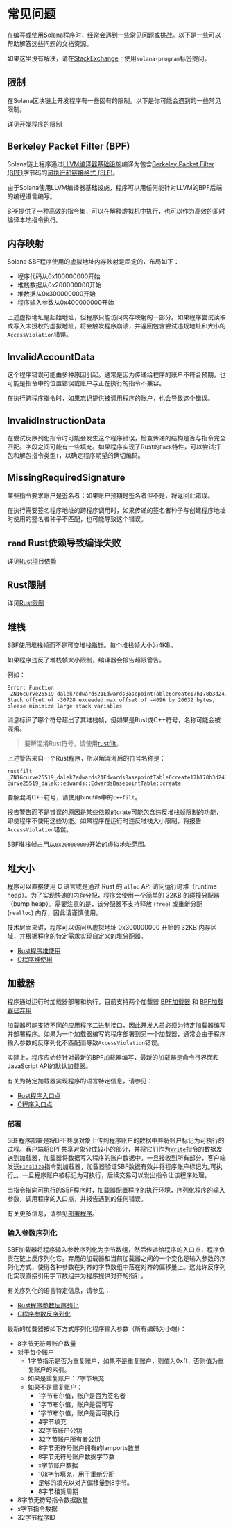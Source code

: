 # 常见问题

在编写或使用Solana程序时，经常会遇到一些常见问题或挑战。以下是一些可以帮助解答这些问题的文档资源。

如果这里没有解决，请在[StackExchange](https://solana.stackexchange.com/questions/ask?tags=solana-program)上使用`solana-program`标签提问。

## 限制

在Solana区块链上开发程序有一些固有的限制。以下是你可能会遇到的一些常见限制。

详见[开发程序的限制](https://solana.com/docs/programs/limitations.md)

## Berkeley Packet Filter (BPF)

Solana链上程序通过[LLVM编译器基础设施](https://llvm.org/)编译为包含[Berkeley Packet Filter (BPF)](https://en.wikipedia.org/wiki/Berkeley_Packet_Filter)字节码的[可执行和链接格式 (ELF)](https://en.wikipedia.org/wiki/Executable_and_Linkable_Format)。

由于Solana使用LLVM编译器基础设施，程序可以用任何能针对LLVM的BPF后端的编程语言编写。

BPF提供了一种高效的[指令集](https://github.com/iovisor/bpf-docs/blob/master/eBPF.md)，可以在解释虚拟机中执行，也可以作为高效的即时编译本地指令执行。

## 内存映射

Solana SBF程序使用的虚拟地址内存映射是固定的，布局如下：

- 程序代码从0x100000000开始
- 堆栈数据从0x200000000开始
- 堆数据从0x300000000开始
- 程序输入参数从0x400000000开始

上述虚拟地址是起始地址，但程序只能访问内存映射的一部分。如果程序尝试读取或写入未授权的虚拟地址，将会触发程序崩溃，并返回包含尝试违规地址和大小的`AccessViolation`错误。

## InvalidAccountData

这个程序错误可能由多种原因引起。通常是因为传递给程序的账户不符合预期，也可能是指令中的位置错误或账户与正在执行的指令不兼容。

在执行跨程序指令时，如果忘记提供被调用程序的账户，也会导致这个错误。

## InvalidInstructionData

在尝试反序列化指令时可能会发生这个程序错误，检查传递的结构是否与指令完全匹配。字段之间可能有一些填充。如果程序实现了Rust的`Pack`特性，可以尝试打包和解包指令类型`T`，以确定程序期望的确切编码。

## MissingRequiredSignature

某些指令要求账户是签名者；如果账户预期是签名者但不是，将返回此错误。

在执行需要签名程序地址的跨程序调用时，如果传递的签名者种子与创建程序地址时使用的签名者种子不匹配，也可能导致这个错误。

## `rand` Rust依赖导致编译失败

详见[Rust项目依赖](https://solana.com/docs/programs/lang-rust.md#project-dependencies)

## Rust限制

详见[Rust限制](https://solana.com/docs/programs/lang-rust.md#restrictions)

## 堆栈

SBF使用堆栈帧而不是可变堆栈指针。每个堆栈帧大小为4KB。

如果程序违反了堆栈帧大小限制，编译器会报告超限警告。

例如：

```text
Error: Function _ZN16curve25519_dalek7edwards21EdwardsBasepointTable6create17h178b3d2411f7f082E Stack offset of -30728 exceeded max offset of -4096 by 26632 bytes, please minimize large stack variables
```

消息标识了哪个符号超出了其堆栈帧，但如果是Rust或C++符号，名称可能会被混淆。

> 要解混淆Rust符号，请使用[rustfilt](https://github.com/luser/rustfilt)。

上述警告来自一个Rust程序，所以解混淆后的符号名称是：

```shell
rustfilt _ZN16curve25519_dalek7edwards21EdwardsBasepointTable6create17h178b3d2411f7f082E
curve25519_dalek::edwards::EdwardsBasepointTable::create
```

要解混淆C++符号，请使用binutils中的`c++filt`。

报告警告而不是错误的原因是某些依赖的crate可能包含违反堆栈帧限制的功能，即使程序不使用这些功能。如果程序在运行时违反堆栈大小限制，将报告`AccessViolation`错误。

SBF堆栈帧占用从`0x200000000`开始的虚拟地址范围。

## 堆大小

程序可以直接使用 C 语言或是通过 Rust 的 `alloc` API 访问运行时堆（runtime heap）。为了实现快速的内存分配，程序会使用一个简单的 32KB 的碰撞分配器（bump heap）。需要注意的是，该分配器不支持释放 (`free`) 或重新分配 (`realloc`) 内存，因此请谨慎使用。

技术层面来讲，程序可以访问从虚拟地址 0x300000000 开始的 32KB 内存区域，并根据程序的特定需求实现自定义的堆分配器。


- [Rust程序堆使用](https://solana.com/docs/programs/lang-rust.md#heap)
- [C程序堆使用](https://solana.com/docs/programs/lang-c.md#heap)

## 加载器

程序通过运行时加载器部署和执行，目前支持两个加载器
[BPF加载器](https://github.com/solana-labs/solana/blob/7ddf10e602d2ed87a9e3737aa8c32f1db9f909d8/sdk/program/src/bpf_loader.rs#L17)
和
[BPF加载器已弃用](https://github.com/solana-labs/solana/blob/7ddf10e602d2ed87a9e3737aa8c32f1db9f909d8/sdk/program/src/bpf_loader_deprecated.rs#L14)

加载器可能支持不同的应用程序二进制接口，因此开发人员必须为特定加载器编写并部署程序。如果为一个加载器编写的程序部署到另一个加载器，通常会由于程序输入参数的反序列化不匹配而导致`AccessViolation`错误。

实际上，程序应始终针对最新的BPF加载器编写，最新的加载器是命令行界面和JavaScript API的默认加载器。

有关为特定加载器实现程序的语言特定信息，请参见：

- [Rust程序入口点](https://solana.com/docs/programs/lang-rust.md#program-entrypoint)
- [C程序入口点](https://solana.com/docs/programs/lang-c.md#program-entrypoint)

### 部署

SBF程序部署是将BPF共享对象上传到程序账户的数据中并将账户标记为可执行的过程。客户端将BPF共享对象分成较小的部分，并将它们作为[`Write`](https://github.com/solana-labs/solana/blob/bc7133d7526a041d1aaee807b80922baa89b6f90/sdk/program/src/loader_instruction.rs#L13)指令的数据发送到加载器，加载器将数据写入程序的账户数据中。一旦接收到所有部分，客户端发送[`Finalize`](https://github.com/solana-labs/solana/blob/bc7133d7526a041d1aaee807b80922baa89b6f90/sdk/program/src/loader_instruction.rs#L30)指令到加载器，加载器验证SBF数据有效并将程序账户标记为_可执行_。一旦程序账户被标记为可执行，后续交易可以发出指令让该程序处理。

当指令指向可执行的SBF程序时，加载器配置程序的执行环境，序列化程序的输入参数，调用程序的入口点，并报告遇到的任何错误。

有关更多信息，请参见[部署程序](https://solana.com/docs/programs/deploying.md)。

### 输入参数序列化

SBF加载器将程序输入参数序列化为字节数组，然后传递给程序的入口点，程序负责在链上反序列化它。弃用的加载器和当前加载器之间的一个变化是输入参数的序列化方式，使得各种参数在对齐的字节数组中落在对齐的偏移量上。这允许反序列化实现直接引用字节数组并为程序提供对齐的指针。

有关序列化的语言特定信息，请参见：

- [Rust程序参数反序列化](https://solana.com/docs/programs/lang-rust.md#parameter-deserialization)
- [C程序参数反序列化](https://solana.com/docs/programs/lang-c.md#parameter-deserialization)

最新的加载器按如下方式序列化程序输入参数（所有编码为小端）：

- 8字节无符号账户数量
- 对于每个账户
  - 1字节指示是否为重复账户，如果不是重复账户，则值为0xff，否则值为重复账户的索引。
  - 如果是重复账户：7字节填充
  - 如果不是重复账户：
    - 1字节布尔值，账户是否为签名者
    - 1字节布尔值，账户是否可写
    - 1字节布尔值，账户是否可执行
    - 4字节填充
    - 32字节账户公钥
    - 32字节账户所有者公钥
    - 8字节无符号账户拥有的lamports数量
    - 8字节无符号账户数据字节数
    - x字节账户数据
    - 10k字节填充，用于重新分配
    - 足够的填充以对齐偏移量到8字节。
    - 8字节租赁周期
- 8字节无符号指令数据数量
- x字节指令数据
- 32字节程序ID